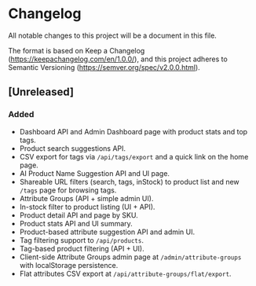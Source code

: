 # Changelog

All notable changes to this project will be a document in this file.

The format is based on Keep a Changelog (https://keepachangelog.com/en/1.0.0/),
and this project adheres to Semantic Versioning (https://semver.org/spec/v2.0.0.html).

## [Unreleased]

### Added
- Dashboard API and Admin Dashboard page with product stats and top tags.
- Product search suggestions API.
- CSV export for tags via `/api/tags/export` and a quick link on the home page.
- AI Product Name Suggestion API and UI page.
- Shareable URL filters (search, tags, inStock) to product list and new `/tags` page for browsing tags.
- Attribute Groups (API + simple admin UI).
- In-stock filter to product listing (UI + API).
- Product detail API and page by SKU.
- Product stats API and UI summary.
- Product-based attribute suggestion API and admin UI.
- Tag filtering support to `/api/products`.
- Tag-based product filtering (API + UI).
- Client-side Attribute Groups admin page at `/admin/attribute-groups` with localStorage persistence.
- Flat attributes CSV export at `/api/attribute-groups/flat/export`.

